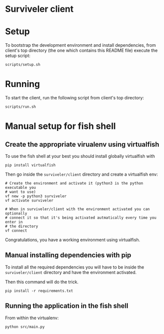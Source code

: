 Surviveler client
=================

# Setup
To bootstrap the development environment and install dependencies, from client's
top directory (the one which contains this README file) execute the setup
script:

```
scripts/setup.sh
```

# Running
To start the client, run the following script from client's top directory:

```
scripts/run.sh
```

# Manual setup for fish shell

## Create the appropriate virualenv using virtualfish
To use the fish shell at your best you should install globally virtualfish with

    pip install virtualfish

Then go inside the `surviveler/client` directory and create a virtualfish env:

    # Create the environment and activate it (python3 is the python executable you
    # want to use)
    vf new -p python3 surviveler
    vf activate surviveler

    # When in surviveler/client with the environment activated you can optionally
    # connect it so that it's being activated autmatically every time you enter in
    # the directory
    vf connect

Congratulations, you have a working environment using virtualfish.

## Manual installing dependencies with pip
To install all the required dependencies you will have to be inside the
`surviveler/client` directory and have the environment activated.

Then this command will do the trick.

    pip install -r requirements.txt

## Running the application in the fish shell
From within the virtualenv:

    python src/main.py
